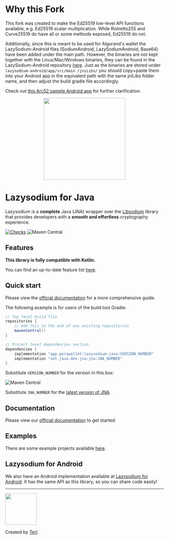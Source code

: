 # Why this Fork

This fork was created to make the Ed25519 low-level API functions available, e.g. Ed25519 scalar multiplication. While Ristretto255 and Curve25519 do have all or some methods exposed, Ed25519 do not.

Additionally, since this is meant to be used for Algorand's wallet the LazySodium-Android files (SodiumAndroid, LazySodiumAndroid, Base64) have been added under the main path. However, the binaries are not kept together with the Linux/Mac/Windows binaries, they can be found in the LazySodium-Android repository [here](https://github.com/terl/lazysodium-android/tree/master/app/src/main/jniLibs). Just as the binaries are stored under `lazysodium-android/app/src/main
/jniLibs/` you should copy+paste them into your Android app in the equivalent path with the same jniLibs folder name, and then adjust the build gradle file accordingly.

Check out [this Arc52 sample Android app](https://github.com/algorandfoundation/arc52-android-wallet) for further clarification.


<p align="center"><img width="260" src="https://filedn.com/lssh2fV92SE8dRT5CWJvvSy/lazysodium_large_transparent.png" /></p>

# Lazysodium for Java

Lazysodium is a **complete** Java (JNA) wrapper over the [Libsodium](https://github.com/jedisct1/libsodium) library that provides developers with a **smooth and effortless** cryptography experience.

[![Checks](https://github.com/terl/lazysodium-java/actions/workflows/primary.yml/badge.svg)](https://github.com/terl/lazysodium-java/actions/workflows/primary.yml)
![Maven Central](https://img.shields.io/maven-central/v/com.goterl/lazysodium-java?color=%23fff&label=Maven%20Central)

## Features

**This library is fully compatible with Kotlin.**

You can find an up-to-date feature list [here](https://github.com/terl/lazysodium-java/wiki/features).

## Quick start
Please view the [official documentation](https://github.com/terl/lazysodium-java/wiki/installation) for a more comprehensive guide.

The following example is for users of the build tool Gradle:

```groovy
// Top level build file
repositories {
    // Add this to the end of any existing repositories
    mavenCentral() 
}

// Project level dependencies section
dependencies {
    implementation "app.perawallet:lazysodium-java:VERSION_NUMBER"
    implementation "net.java.dev.jna:jna:JNA_NUMBER"
}
```

Substitute `VERSION_NUMBER` for the version in this box:

![Maven Central](https://img.shields.io/maven-central/v/com.goterl/lazysodium-java?color=%23fff&label=Maven%20Central)

Substitute `JNA_NUMBER` for the [latest version of JNA](https://github.com/java-native-access/jna/releases).

## Documentation

Please view our [official documentation](https://github.com/terl/lazysodium-java/wiki) to get started.


## Examples
There are some example projects available [here](https://github.com/terl/lazysodium-java/tree/master/sample-app).


## Lazysodium for Android
We also have an Android implementation available at [Lazysodium for Android](https://github.com/terl/lazysodium-android). It has the same API as this library, so you can share code easily!

---

<a href="https://terl.co"><img width="100" style="float: left: display: inline;" src="https://filedn.com/lssh2fV92SE8dRT5CWJvvSy/terl.png" /></a>

Created by [Terl](https://terl.co).
